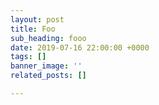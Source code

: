 ```yaml
---
layout: post
title: Foo
sub_heading: fooo
date: 2019-07-16 22:00:00 +0000
tags: []
banner_image: ''
related_posts: []

---
```

